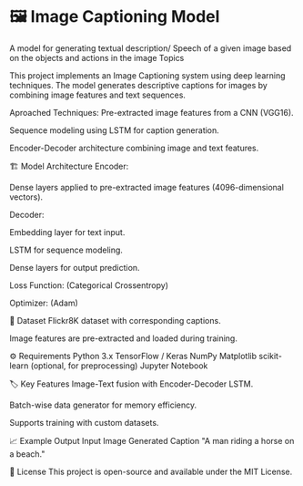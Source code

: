 # 🖼️ Image Captioning Model
A model for generating textual description/ Speech of a given image based on the objects and actions in the image  Topics

This project implements an Image Captioning system using deep learning techniques. The model generates descriptive captions for images by combining image features and text sequences.


Aproached Techniques:
Pre-extracted image features from a CNN (VGG16).

Sequence modeling using LSTM for caption generation.

Encoder-Decoder architecture combining image and text features.

🏗️ Model Architecture
Encoder:

Dense layers applied to pre-extracted image features (4096-dimensional vectors).

Decoder:

Embedding layer for text input.

LSTM for sequence modeling.

Dense layers for output prediction.

Loss Function:
(Categorical Crossentropy)

Optimizer:
(Adam)

📝 Dataset
Flickr8K dataset with corresponding captions.

Image features are pre-extracted and loaded during training.

⚙️ Requirements
Python 3.x
TensorFlow / Keras
NumPy
Matplotlib
scikit-learn (optional, for preprocessing)
Jupyter Notebook


🏷️ Key Features
Image-Text fusion with Encoder-Decoder LSTM.

Batch-wise data generator for memory efficiency.

Supports training with custom datasets.

📈 Example Output
Input Image	Generated Caption
"A man riding a horse on a beach."

📜 License
This project is open-source and available under the MIT License.
